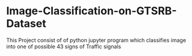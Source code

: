 # Image-Classification-on-GTSRB-Dataset
This Project consist of of python jupyter program which classifies image into one of possible 43 signs of Traffic signals
